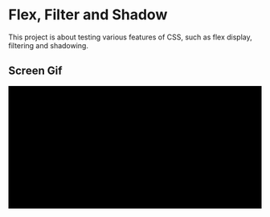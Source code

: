 <h1> Flex, Filter and Shadow </h1>

This project is about testing various features of CSS, such as flex display, filtering and shadowing.

<h2> Screen Gif</h2>

![](ekran.gif)
